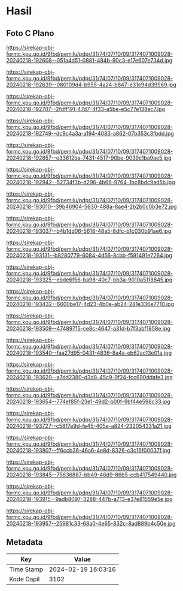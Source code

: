 # Hasil

## Foto C Plano

https://sirekap-obj-formc.kpu.go.id/9fbd/pemilu/pdpr/31/74/07/10/09/3174071009028-20240218-192608--051a4d51-0881-484b-90c3-e17e607e734d.jpg

https://sirekap-obj-formc.kpu.go.id/9fbd/pemilu/pdpr/31/74/07/10/09/3174071009028-20240218-192639--080109d4-b955-4a24-b847-e31e94d39969.jpg

https://sirekap-obj-formc.kpu.go.id/9fbd/pemilu/pdpr/31/74/07/10/09/3174071009028-20240218-192707--2fdff191-47d7-4f33-a5be-e5c77e138ec7.jpg

https://sirekap-obj-formc.kpu.go.id/9fbd/pemilu/pdpr/31/74/07/10/09/3174071009028-20240218-192749--dc9c4a3a-a194-4083-a862-07b353c3fbdd.jpg

https://sirekap-obj-formc.kpu.go.id/9fbd/pemilu/pdpr/31/74/07/10/09/3174071009028-20240218-192857--e33612ba-7431-4517-90be-9039c1ba9ae5.jpg

https://sirekap-obj-formc.kpu.go.id/9fbd/pemilu/pdpr/31/74/07/10/09/3174071009028-20240218-192942--52734f3b-d296-4b66-9764-1bc8bdc9ad5b.jpg

https://sirekap-obj-formc.kpu.go.id/9fbd/pemilu/pdpr/31/74/07/10/09/3174071009028-20240218-193010--39b46904-5630-488a-8ae4-2b2b0c0b3e72.jpg

https://sirekap-obj-formc.kpu.go.id/9fbd/pemilu/pdpr/31/74/07/10/09/3174071009028-20240218-193037--b4b1dd06-5618-48a5-8dfc-b1c030b91ae6.jpg

https://sirekap-obj-formc.kpu.go.id/9fbd/pemilu/pdpr/31/74/07/10/09/3174071009028-20240218-193131--b8280779-6084-4d56-8cbb-f591491e7264.jpg

https://sirekap-obj-formc.kpu.go.id/9fbd/pemilu/pdpr/31/74/07/10/09/3174071009028-20240218-193325--ebde6f56-ba98-40c7-bb3a-9010a5118845.jpg

https://sirekap-obj-formc.kpu.go.id/9fbd/pemilu/pdpr/31/74/07/10/09/3174071009028-20240218-193432--6600be17-4d23-4b0e-ab24-281e336e7710.jpg

https://sirekap-obj-formc.kpu.go.id/9fbd/pemilu/pdpr/31/74/07/10/09/3174071009028-20240218-193509--47489715-ce8c-4647-a31d-b7f3abf1858e.jpg

https://sirekap-obj-formc.kpu.go.id/9fbd/pemilu/pdpr/31/74/07/10/09/3174071009028-20240218-193540--faa27d95-0431-4836-8a4a-eb62ac13e01a.jpg

https://sirekap-obj-formc.kpu.go.id/9fbd/pemilu/pdpr/31/74/07/10/09/3174071009028-20240218-193620--a7dd2380-d3d8-45c9-9f24-fcc690ddafe3.jpg

https://sirekap-obj-formc.kpu.go.id/9fbd/pemilu/pdpr/31/74/07/10/09/3174071009028-20240218-193654--774ef85f-23e1-49d2-b00f-9bf44e598c33.jpg

https://sirekap-obj-formc.kpu.go.id/9fbd/pemilu/pdpr/31/74/07/10/09/3174071009028-20240218-193727--c5817e9d-fe45-405e-a824-232054331a21.jpg

https://sirekap-obj-formc.kpu.go.id/9fbd/pemilu/pdpr/31/74/07/10/09/3174071009028-20240218-193807--ff6ccb36-46a6-4e8d-8326-c3c16f00037f.jpg

https://sirekap-obj-formc.kpu.go.id/9fbd/pemilu/pdpr/31/74/07/10/09/3174071009028-20240218-193845--75636887-bb49-46d9-86b5-ccb417549440.jpg

https://sirekap-obj-formc.kpu.go.id/9fbd/pemilu/pdpr/31/74/07/10/09/3174071009028-20240218-193915--9adb8097-3288-447b-a713-e37e81559e5e.jpg

https://sirekap-obj-formc.kpu.go.id/9fbd/pemilu/pdpr/31/74/07/10/09/3174071009028-20240218-193957--25981c33-68a0-4e65-832c-8ad889b4c50e.jpg


## Metadata

| Key        | Value               |
| ---------- | ------------------- |
| Time Stamp | 2024-02-19 16:03:16 |
| Kode Dapil | 3102                |



